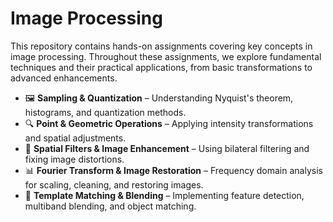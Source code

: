 # Image Processing  

This repository contains hands-on assignments covering key concepts in image processing. Throughout these assignments, we explore fundamental techniques and their practical applications, from basic transformations to advanced enhancements.  

- 🖼 **Sampling & Quantization** – Understanding Nyquist's theorem, histograms, and quantization methods.  
- 🔍 **Point & Geometric Operations** – Applying intensity transformations and spatial adjustments.  
- 🎨 **Spatial Filters & Image Enhancement** – Using bilateral filtering and fixing image distortions.  
- 📊 **Fourier Transform & Image Restoration** – Frequency domain analysis for scaling, cleaning, and restoring images.  
- 🔗 **Template Matching & Blending** – Implementing feature detection, multiband blending, and object matching.  

